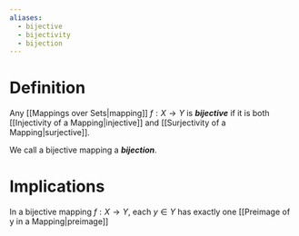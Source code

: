 ```yaml
---
aliases:
  - bijective
  - bijectivity
  - bijection
---
```

# Definition
Any [[Mappings over Sets|mapping]] $f: X \to Y$ is ___bijective___ if it is both [[Injectivity of a Mapping|injective]] and [[Surjectivity of a Mapping|surjective]].

We call a bijective mapping a ___bijection___.
# Implications
In a bijective mapping $f: X \to Y$, each $y \in Y$ has exactly one [[Preimage of y in a Mapping|preimage]]
